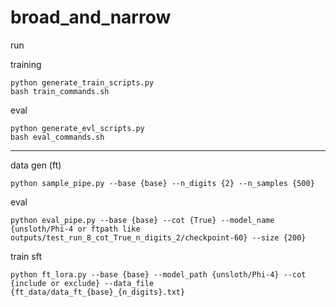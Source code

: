 # broad_and_narrow

run

training
```
python generate_train_scripts.py
bash train_commands.sh
```

eval
```
python generate_evl_scripts.py
bash eval_commands.sh
```
_________________________________________________________________

data gen (ft)
```
python sample_pipe.py --base {base} --n_digits {2} --n_samples {500}
```

eval
```
python eval_pipe.py --base {base} --cot {True} --model_name {unsloth/Phi-4 or ftpath like outputs/test_run_8_cot_True_n_digits_2/checkpoint-60} --size {200}
```

train sft
```
python ft_lora.py --base {base} --model_path {unsloth/Phi-4} --cot {include or exclude} --data_file {ft_data/data_ft_{base}_{n_digits}.txt}
```
